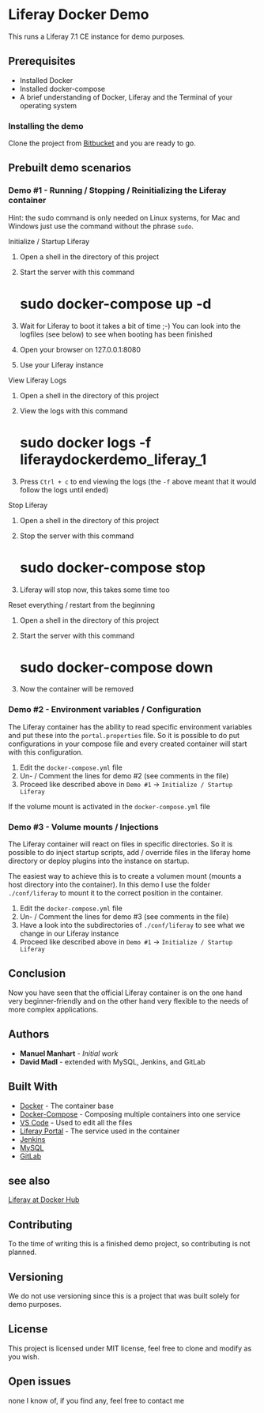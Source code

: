 # Liferay Docker Demo

This runs a Liferay 7.1 CE instance for demo purposes.

## Prerequisites

* Installed Docker
* Installed docker-compose
* A brief understanding of Docker, Liferay and the Terminal of your operating system

### Installing the demo

Clone the project from [Bitbucket](https://bitbucket.org/liferaysamples/liferay-docker-demo/) and you are ready to go.

## Prebuilt demo scenarios

### Demo #1 - Running / Stopping / Reinitializing the Liferay container

Hint: the sudo command is only needed on Linux systems, for Mac and Windows just use the command without the phrase `sudo`.

Initialize / Startup Liferay

1. Open a shell in the directory of this project
2. Start the server with this command

    # sudo docker-compose up -d

3. Wait for Liferay to boot it takes a bit of time ;-)
   You can look into the logfiles (see below) to see when booting has been finished
4. Open your browser on 127.0.0.1:8080
5. Use your Liferay instance

View Liferay Logs

1. Open a shell in the directory of this project
2. View the logs with this command

    # sudo docker logs -f liferaydockerdemo_liferay_1

3. Press `Ctrl + c` to end viewing the logs (the `-f` above meant that it would follow the logs until ended)

Stop Liferay

1. Open a shell in the directory of this project
2. Stop the server with this command

    # sudo docker-compose stop

3. Liferay will stop now, this takes some time too

Reset everything / restart from the beginning

1. Open a shell in the directory of this project
2. Start the server with this command

    # sudo docker-compose down

3. Now the container will be removed

### Demo #2 - Environment variables / Configuration

The Liferay container has the ability to read specific environment variables and put these into the `portal.properties` file. So it is possible to do put configurations in your compose file and every created container will start with this configuration.

1. Edit the `docker-compose.yml` file
2. Un- / Comment the lines for demo #2 (see comments in the file)
3. Proceed like described above in `Demo #1` -> `Initialize / Startup Liferay`

If the volume mount is activated in the `docker-compose.yml` file

### Demo #3 - Volume mounts / Injections

The Liferay container will react on files in specific directories. So it is possible to do inject startup scripts, add / override files in the liferay home directory or deploy plugins into the instance on startup.

The easiest way to achieve this is to create a volumen mount (mounts a host directory into the container). In this demo I use the folder `./conf/liferay` to mount it to the correct position in the container.

1. Edit the `docker-compose.yml` file
2. Un- / Comment the lines for demo #3 (see comments in the file)
3. Have a look into the subdirectories of `./conf/liferay` to see what we change in our Liferay instance
4. Proceed like described above in `Demo #1` -> `Initialize / Startup Liferay`

## Conclusion

Now you have seen that the official Liferay container is on the one hand very beginner-friendly and on the other hand very flexible to the needs of more complex applications.

## Authors

* **Manuel Manhart** - *Initial work*
* **David Madl** - extended with MySQL, Jenkins, and GitLab

## Built With

* [Docker](http://docs.docker.com/) - The container base
* [Docker-Compose](https://docs.docker.com/compose/) - Composing multiple containers into one service
* [VS Code](https://rometools.github.io/rome/) - Used to edit all the files
* [Liferay Portal](https://www.liferay.com/) - The service used in the container
* [Jenkins](https://hub.docker.com/r/jenkins/jenkins/)
* [MySQL](https://hub.docker.com/_/mysql)
* [GitLab](https://hub.docker.com/r/gitlab/gitlab-ce)

## see also

[Liferay at Docker Hub](https://hub.docker.com/r/liferay/portal)

## Contributing

To the time of writing this is a finished demo project, so contributing is not planned.

## Versioning

We do not use versioning since this is a project that was built solely for demo purposes.

## License

This project is licensed under MIT license, feel free to clone and modify as you wish.

## Open issues

none I know of, if you find any, feel free to contact me
